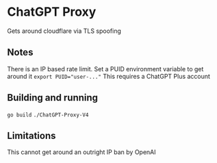 # ChatGPT Proxy

Gets around cloudflare via TLS spoofing

## Notes
There is an IP based rate limit. Set a PUID environment variable to get around it
`export PUID="user-..."`
This requires a ChatGPT Plus account

## Building and running
`go build`
`./ChatGPT-Proxy-V4`

## Limitations
This cannot get around an outright IP ban by OpenAI
